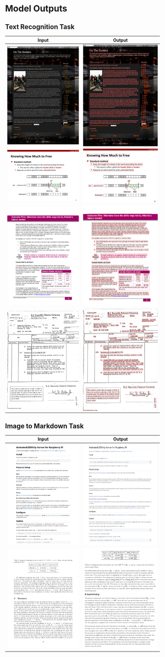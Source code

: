 # Model Outputs
## Text Recognition Task
|               **Input**                   |                **Output**                  |
|:---------------------------------------------:|:----------------------------------------------:|
| ![Input](assets/cases/ocr_screen_input.png) | ![Output](assets/cases/ocr_screen_output.png) |
| ![Input](assets/cases/ocr_ppt_input.png) | ![Output](assets/cases/ocr_ppt_output.png) |
| ![Input](assets/cases/ocr_pdf_input.png) | ![Output](assets/cases/ocr_pdf_output.png) |
| ![Input](assets/cases/ocr_cdip_input.png) | ![Output](assets/cases/ocr_cdip_output.png) |

## Image to Markdown Task
|               **Input**                   |                **Output**                  |
|:---------------------------------------------:|:----------------------------------------------:|
| ![Input](assets/cases/md_readme_input.png) | ![Output](assets/cases/md_readme_output.png) |
| ![Input](assets/cases/md_latex1_input.png) | ![Output](assets/cases/md_latex1_output.png) |

